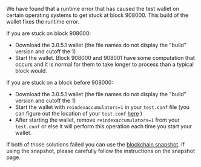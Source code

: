 We have found that a runtime error that has caused the test wallet on certain operating systems to get stuck at block 908000. This build of the wallet fixes the runtime error.

If you are stuck on block 908000:
- Download the 3.0.5.1 wallet (the file names do not display the "build" version and cutoff the 1)
- Start the wallet. Block 908000 and 908001 have some computation that occurs and it is normal for them to take longer to process than a typical block would.

If you are stuck on a block before 908000:
- Download the 3.0.5.1 wallet (the file names do not display the "build" version and cutoff the 1)
- Start the wallet with `reindexaccumulators=1` in your `test.conf` file (you can figure out the location of your `test.conf` [here](https://test.freshdesk.com/support/solutions/articles/30000004664-where-are-my-wallet-dat-blockchain-and-configuration-conf-files-located-) )
- After starting the wallet, remove `reindexaccumulators=1` from your `test.conf` or else it will perform this operation each time you start your wallet.

If both of those solutions failed you can use the [blockchain snapshot](http://178.254.23.111/~pub/test/Daily-Snapshots-Html/test-Daily-Snapshots.html). If using the snapshot, please carefully follow the instructions on the snapshot page.
